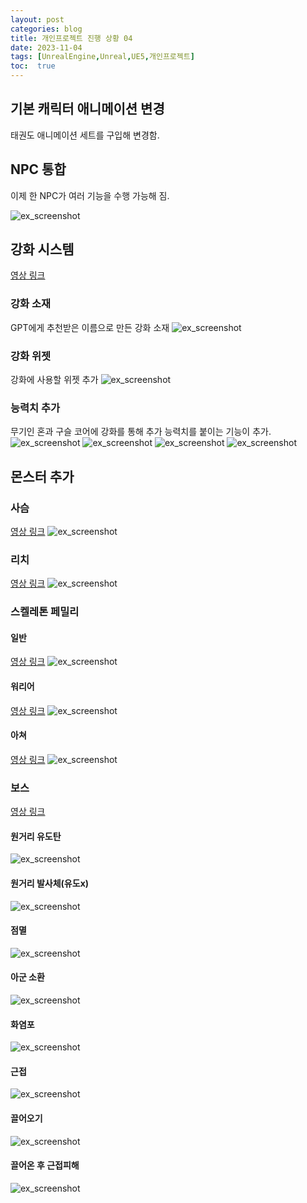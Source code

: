 ```yaml
---
layout: post
categories: blog
title: 개인프로젝트 진행 상황 04
date: 2023-11-04
tags: [UnrealEngine,Unreal,UE5,개인프로젝트]
toc:  true
---
```


## 기본 캐릭터 애니메이션 변경

태권도 애니메이션 세트를 구입해 변경함.

## NPC 통합

이제 한 NPC가 여러 기능을 수행 가능해 짐.

![ex_screenshot](/assets/images/unreal/myProject/23.11.04/npcUpdate.jpg)

## 강화 시스템
[영상 링크](https://drive.google.com/file/d/1ES98B54ximqXs6Ns5XklPyNcH_C79w8m/view?usp=drive_link)

### 강화 소재
GPT에게 추천받은 이름으로 만든 강화 소재
![ex_screenshot](/assets/images/unreal/myProject/23.11.04/enhancementMatrial.jpg)


### 강화 위젯
강화에 사용할 위젯 추가
![ex_screenshot](/assets/images/unreal/myProject/23.11.04/enhancementWidget.jpg)

### 능력치 추가
무기인 혼과 구슬 코어에 강화를 통해 추가 능력치를 붙이는 기능이 추가.
![ex_screenshot](/assets/images/unreal/myProject/23.11.04/enhancementWeapon.jpg)
![ex_screenshot](/assets/images/unreal/myProject/23.11.04/enhancementWeapon1.jpg)
![ex_screenshot](/assets/images/unreal/myProject/23.11.04/enhancementWeapon2.jpg)
![ex_screenshot](/assets/images/unreal/myProject/23.11.04/enhancementCore.jpg)


## 몬스터 추가

### 사슴
[영상 링크](https://drive.google.com/file/d/1PLYX0SPu9p1uBjVy4DCx6GGXWmwXRei5/view?usp=drive_link)
![ex_screenshot](/assets/images/unreal/myProject/23.11.04/deer.jpg)

### 리치
[영상 링크](https://drive.google.com/file/d/1aYrxF2yMGy-HxhC7Tx2GkfgguprXJ9Z4/view?usp=drive_link)
![ex_screenshot](/assets/images/unreal/myProject/23.11.04/lich.jpg)

### 스켈레톤 페밀리
#### 일반
[영상 링크](https://drive.google.com/file/d/1J48U6qZyZLrL1F08-ex22NFVun_Fnyf2/view?usp=drive_link)
![ex_screenshot](/assets/images/unreal/myProject/23.11.04/skeleton.jpg)

#### 워리어
[영상 링크](https://drive.google.com/file/d/1o9Un65VfPlR-0r-eS0SOyKW-hroezYtw/view?usp=drive_link)
![ex_screenshot](/assets/images/unreal/myProject/23.11.04/skeleton_warrior.jpg)

#### 아쳐
[영상 링크](https://drive.google.com/file/d/11N__mYWkcu8R_yGbAP-N5SCwNYV3rKeP/view?usp=drive_link)
![ex_screenshot](/assets/images/unreal/myProject/23.11.04/skeleton_archer.jpg)

### 보스
[영상 링크](https://drive.google.com/file/d/1J48U6qZyZLrL1F08-ex22NFVun_Fnyf2/view?usp=drive_link)
#### 원거리 유도탄
![ex_screenshot](/assets/images/unreal/myProject/23.11.04/lich_boss.jpg)

#### 원거리 발사체(유도x)
![ex_screenshot](/assets/images/unreal/myProject/23.11.04/lich_boss1.jpg)

#### 점멸
![ex_screenshot](/assets/images/unreal/myProject/23.11.04/lich_boss2.jpg)

#### 아군 소환
![ex_screenshot](/assets/images/unreal/myProject/23.11.04/lich_boss3.jpg)

#### 화염포
![ex_screenshot](/assets/images/unreal/myProject/23.11.04/lich_boss4.jpg)

#### 근접
![ex_screenshot](/assets/images/unreal/myProject/23.11.04/lich_boss5.jpg)

#### 끌어오기
![ex_screenshot](/assets/images/unreal/myProject/23.11.04/lich_boss6.jpg)

#### 끌어온 후 근접피해
![ex_screenshot](/assets/images/unreal/myProject/23.11.04/lich_boss7.jpg)
